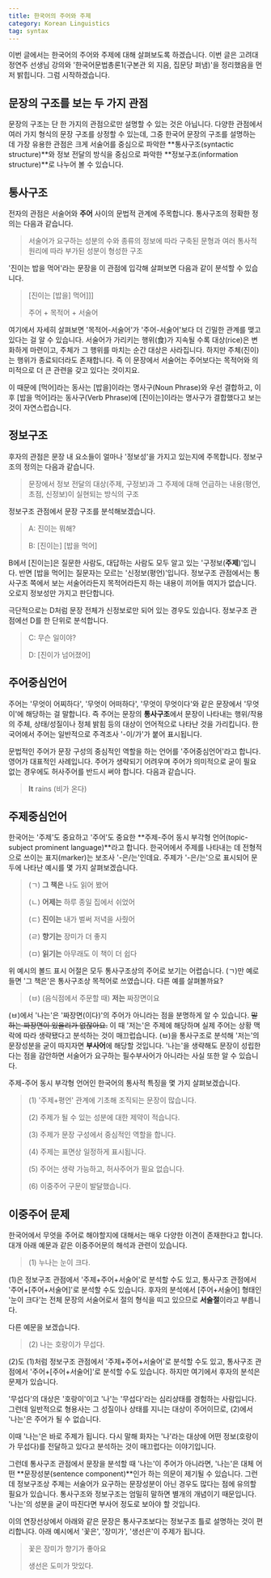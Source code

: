 ```yaml
---
title: 한국어의 주어와 주제
category: Korean Linguistics
tag: syntax
---
```


이번 글에서는 한국어의 주어와 주제에 대해 살펴보도록 하겠습니다. 이번 글은 고려대 정연주 선생님 강의와 '한국어문법총론1(구본관 외 지음, 집문당 펴냄)'을 정리했음을 먼저 밝힙니다. 그럼 시작하겠습니다.





## 문장의 구조를 보는 두 가지 관점

문장의 구조는 단 한 가지의 관점으로만 설명할 수 있는 것은 아닙니다. 다양한 관점에서 여러 가지 형식의 문장 구조를 상정할 수 있는데, 그중 한국어 문장의 구조를 설명하는 데 가장 유용한 관점은 크게 서술어를 중심으로 파악한 **통사구조(syntactic structure)**와 정보 전달의 방식을 중심으로 파악한 **정보구조(information structure)**로 나누어 볼 수 있습니다. 





## 통사구조

전자의 관점은 서술어와 **주어** 사이의 문법적 관계에 주목합니다. 통사구조의 정확한 정의는 다음과 같습니다.

> 서술어가 요구하는 성분의 수와 종류의 정보에 따라 구축된 문형과 여러 통사적 원리에 따라 부가된 성분이 형성한 구조

'진이는 밥을 먹어'라는 문장을 이 관점에 입각해 살펴보면 다음과 같이 분석할 수 있습니다. 

> [진이는 [밥을] 먹어]]] 
>
> 주어 + 목적어 + 서술어

여기에서 자세히 살펴보면 '목적어-서술어'가 '주어-서술어'보다 더 긴밀한 관계를 맺고 있다는 걸 알 수 있습니다. 서술어가 가리키는 행위(食)가 지속될 수록 대상(rice)은 변화하게 마련이고, 주체가 그 행위를 마치는 순간 대상은 사라집니다. 하지만 주체(진이)는 행위가 종료되더라도 존재합니다. 즉 이 문장에서 서술어는 주어보다는 목적어와 의미적으로 더 큰 관련을 갖고 있다는 것이지요. 

이 때문에 [먹어]라는 동사는 [밥을]이라는 명사구(Noun Phrase)와 우선 결합하고, 이후 [밥을 먹어]라는 동사구(Verb Phrase)에 [진이는]이라는 명사구가 결합했다고 보는 것이 자연스럽습니다.





## 정보구조

후자의 관점은 문장 내 요소들이 얼마나 '정보성'을 가지고 있는지에 주목합니다. 정보구조의 정의는 다음과 같습니다.

> 문장에서 정보 전달의 대상(주제, 구정보)과 그 주제에 대해 언급하는 내용(평언, 초점, 신정보)이 실현되는 방식의 구조

정보구조 관점에서 문장 구조를 분석해보겠습니다.

> A: 진이는 뭐해?
>
> B: [진이는] \[밥을 먹어]

B에서 [진이는]은 질문한 사람도, 대답하는 사람도 모두 알고 있는 '구정보(**주제**)'입니다. 반면 [밥을 먹어]는 질문자는 모르는 '신정보(평언)'입니다. 정보구조 관점에서는 통사구조 쪽에서 보는 서술어라든지 목적어라든지 하는 내용이 끼어들 여지가 없습니다. 오로지 정보성만 가지고 판단합니다. 

극단적으로는 D처럼 문장 전체가 신정보로만 되어 있는 경우도 있습니다. 정보구조 관점에선 D를 한 단위로 분석합니다.

> C: 무슨 일이야?
>
> D: [진이가 넘어졌어]





## 주어중심언어

주어는 '무엇이 어찌하다', '무엇이 어떠하다', '무엇이 무엇이다'와 같은 문장에서 '무엇이'에 해당하는 걸 말합니다. 즉 주어는 문장의 **통사구조**에서 문장이 나타내는 행위/작용의 주체, 상태/성질이나 정체 밝힘 등의 대상이 언어적으로 나타난 것을 가리킵니다. 한국어에서 주어는 일반적으로 주격조사 '-이/가'가 붙어 표시됩니다. 

문법적인 주어가 문장 구성의 중심적인 역할을 하는 언어를 '주어중심언어'라고 합니다. 영어가 대표적인 사례입니다. 주어가 생략되기 어려우며 주어가 의미적으로 굳이 필요 없는 경우에도 허사주어를 반드시 써야 합니다. 다음과 같습니다.

> **It** rains (비가 온다)





## 주제중심언어

한국어는 '주제'도 중요하고 '주어'도 중요한 **주제-주어 동시 부각형 언어(topic-subject prominent language)**라고 합니다. 한국어에서 주제를 나타내는 데 전형적으로 쓰이는 표지(marker)는 보조사 '-은/는'인데요. 주제가 '-은/는'으로 표시되어 문두에 나타난 예시를 몇 가지 살펴보겠습니다.

> (ㄱ) **그 책은** 나도 읽어 봤어
>
> (ㄴ) **어제는** 하루 종일 집에서 쉬었어
>
> (ㄷ) **진이는** 내가 벌써 저녁을 사줬어
>
> (ㄹ) **향기는** 장미가 더 좋지
>
> (ㅁ) **읽기는** 아무래도 이 책이 더 쉽다

위 예시의 볼드 표시 어절은 모두 통사구조상의 주어로 보기는 어렵습니다. (ㄱ)만 예로 들면 '그 책은'은 통사구조상 목적어로 쓰였습니다. 다른 예를 살펴볼까요?

> (ㅂ) (음식점에서 주문할 때) **저는** 짜장면이요

(ㅂ)에서 '나는'은 '짜장면(이다)'의 주어가 아니라는 점을 분명하게 알 수 있습니다. ~~말하는 짜장면이 있을리가 없잖아요.~~ 이 때 '저는'은 주제에 해당하며 실제 주어는 상황 맥락에 따라 생략됐다고 분석하는 것이 매끄럽습니다. (ㅂ)을 통사구조로 분석해 '저는'의 문장성분을 굳이 따지자면 **부사어**에 해당할 것입니다. '나는'을 생략해도 문장이 성립한다는 점을 감안하면 서술어가 요구하는 필수부사어가 아니라는 사실 또한 알 수 있습니다.

주제-주어 동시 부각형 언어인 한국어의 통사적 특징을 몇 가지 살펴보겠습니다.

> (1) '주제+평언' 관계에 기초해 조직되는 문장이 많습니다. 
>
> (2) 주제가 될 수 있는 성분에 대한 제약이 적습니다. 
>
> (3) 주제가 문장 구성에서 중심적인 역할을 합니다.
>
> (4) 주제는 표면상 일정하게 표시됩니다.
>
> (5) 주어는 생략 가능하고, 허사주어가 필요 없습니다.
>
> (6) 이중주어 구문이 발달했습니다.





## 이중주어 문제

한국어에서 무엇을 주어로 해야할지에 대해서는 매우 다양한 이견이 존재한다고 합니다. 대개 아래 예문과 같은 이중주어문의 해석과 관련이 있습니다.

> (1) 누나는 눈이 크다.

(1)은 정보구조 관점에서 '주제+주어+서술어'로 분석할 수도 있고, 통사구조 관점에서 '주어+[주어+서술어]'로 분석할 수도 있습니다. 후자의 분석에서 [주어+서술어] 형태인 '눈이 크다'는 전체 문장의 서술어로서 절의 형식을 띠고 있으므로 **서술절**이라고 부릅니다. 

다른 예문을 보겠습니다.

> (2) 나는 호랑이가 무섭다.

(2)도 (1)처럼 정보구조 관점에서 '주제+주어+서술어'로 분석할 수도 있고, 통사구조 관점에서 '주어+[주어+서술어]'로 분석할 수도 있습니다. 하지만 여기에서 후자의 분석은 문제가 있습니다. 

'무섭다'의 대상은 '호랑이'이고 '나'는 '무섭다'라는 심리상태를 경험하는 사람입니다. 그런데 일반적으로 형용사는 그 성질이나 상태를 지니는 대상이 주어이므로, (2)에서 '나는'은 주어가 될 수 없습니다. 

이때 '나는'은 바로 주제가 됩니다. 다시 말해 화자는 '나'라는 대상에 어떤 정보(호랑이가 무섭다)를 전달하고 있다고 분석하는 것이 매끄럽다는 이야기입니다.

그런데 통사구조 관점에서 문장을 분석할 때 '나는'이 주어가 아니라면, '나는'은 대체 어떤 **문장성분(sentence component)**인가 하는 의문이 제기될 수 있습니다. 그런데 정보구조상 주제는 서술어가 요구하는 문장성분이 아닌 경우도 많다는 점에 유의할 필요가 있습니다. 통사구조와 정보구조는 엄밀히 말하면 별개의 개념이기 때문입니다. '나는'의 성분을 굳이 따진다면 부사어 정도로 보아야 할 것입니다.

이의 연장선상에서 아래와 같은 문장은 통사구조보다는 정보구조 틀로 설명하는 것이 편리합니다. 아래 예시에서 '꽃은', '장미가', '생선은'이 주제가 됩니다.

> 꽃은 장미가 향기가 좋아요
>
> 생선은 도미가 맛있다.

